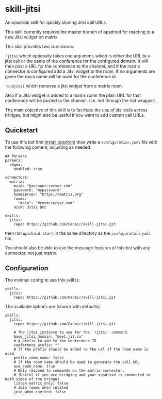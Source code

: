 # skill-jitsi

An opsdroid skill for quickly sharing Jitsi call URLs.

This skill currently requires the master branch of opsdroid for reacting to a new Jitsi widget on matrix.

This skill provides two commands:

`!jitsi` which optionally takes one argument, which is either the URL to a jitsi call or the name of the conference for the configured domain. It will then post a URL for the conference to the channel, and if the matrix connector is configured add a Jitsi widget to the room. If no arguments are given the room name will be used for the conference id.

`!endjitsi` which removes a jitsi widget from a matrix room.

Also if a Jitsi widget is added to a matrix room the plain URL for that conference will be posted to the channel. (i.e. not through the riot wrapper).

The main objective of this skill is to facilitate the use of jitsi calls across bridges, but might also be useful if you want to add custom call URLs.


## Quickstart

To use this bot first [install opsdroid](https://docs.opsdroid.dev/en/stable/installation.html) then write a `configuration.yaml` file with the following content, adjusting as needed.

```
## Parsers
parsers:
  regex:
    enabled: true

connectors:
  matrix:
    mxid: "@account:server.com"
    password: "mypassword"
    homeserver: "https://matrix.org"
    rooms:
      "main": "#room:server.com"
    nick: Jitsi Bot

skills:
  jitsi:
    repo: https://github.com/Cadair/skill-jitsi.git
```

then run `opsdroid start` in the same directory as the `configuration.yaml` file.

You should also be able to use the message features of this bot with any connector, not just matrix.


## Configuration

The minimal config to use this skill is:

```
skills:
  jitsi:
    repo: https://github.com/Cadair/skill-jitsi.git
```

The available options are (shown with defaults):
```
skills:
  jitsi:
    repo: https://github.com/Cadair/skill-jitsi.git

    # The jitsi instance to use for the `!jitsi` command.
    base_jitsi_domain: "meet.jit.si"
    # A prefix to add to the conference ID
    conference_prefix: ""
    # If the prefix should be added to the url if the room name is used
    prefix_room_name: false
    # If the room name should be used to generate the call URL
    use_room_name: true
    # Only respond to commands on the matrix connector. 
    # (Useful if you are bridging and your opsdroid is connected to both sides of the bridge)
    listen_matrix_only: false
    # Join rooms when invited
    join_when_invited: false
```
